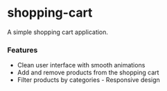 # shopping-cart
A simple shopping cart application.  
### Features 
- Clean user interface with smooth animations 
- Add and remove products from the shopping cart 
- Filter products by categories - Responsive design

